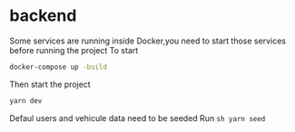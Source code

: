 # backend
Some services are running inside Docker,you need to start those services before running the project
To start
```sh
docker-compose up -build
```
Then start the project
```sh
yarn dev
```
Defaul users and vehicule data need to be seeded
Run ```sh yarn seed```
